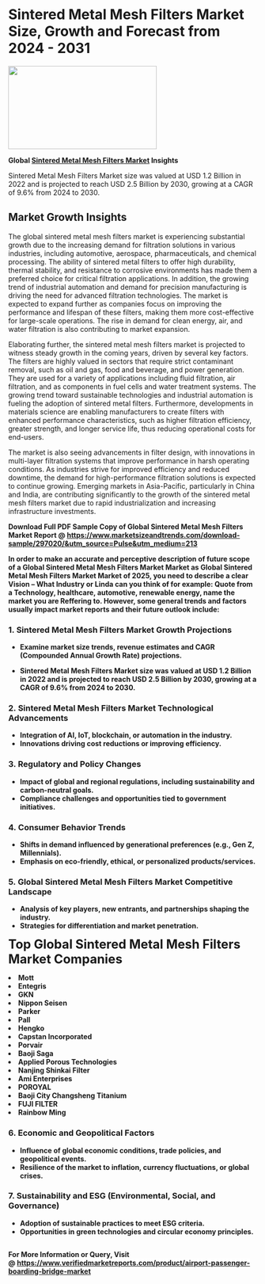 <H1>Sintered Metal Mesh Filters Market Size, Growth and Forecast from 2024 - 2031</H1><img class="aligncenter size-medium wp-image-584254" src="https://thirdeyenews.in/wp-content/uploads/2024/09/Global-Market-Research-300x168.jpeg" alt="" width="300" height="168" /><p><strong>Global&nbsp;<a href="https://www.marketsizeandtrends.com/download-sample/297020/&amp;utm_source=Pulse&amp;utm_medium=213">Sintered Metal Mesh Filters Market</a> Insights</strong></p><p>Sintered Metal Mesh Filters Market size was valued at USD 1.2 Billion in 2022 and is projected to reach USD 2.5 Billion by 2030, growing at a CAGR of 9.6% from 2024 to 2030.</p><p><h2>Market Growth Insights</h2> <p>The global sintered metal mesh filters market is experiencing substantial growth due to the increasing demand for filtration solutions in various industries, including automotive, aerospace, pharmaceuticals, and chemical processing. The ability of sintered metal filters to offer high durability, thermal stability, and resistance to corrosive environments has made them a preferred choice for critical filtration applications. In addition, the growing trend of industrial automation and demand for precision manufacturing is driving the need for advanced filtration technologies. The market is expected to expand further as companies focus on improving the performance and lifespan of these filters, making them more cost-effective for large-scale operations. The rise in demand for clean energy, air, and water filtration is also contributing to market expansion.</p> <p><strong></strong></p> <p>Elaborating further, the sintered metal mesh filters market is projected to witness steady growth in the coming years, driven by several key factors. The filters are highly valued in sectors that require strict contaminant removal, such as oil and gas, food and beverage, and power generation. They are used for a variety of applications including fluid filtration, air filtration, and as components in fuel cells and water treatment systems. The growing trend toward sustainable technologies and industrial automation is fueling the adoption of sintered metal filters. Furthermore, developments in materials science are enabling manufacturers to create filters with enhanced performance characteristics, such as higher filtration efficiency, greater strength, and longer service life, thus reducing operational costs for end-users.</p> <p>The market is also seeing advancements in filter design, with innovations in multi-layer filtration systems that improve performance in harsh operating conditions. As industries strive for improved efficiency and reduced downtime, the demand for high-performance filtration solutions is expected to continue growing. Emerging markets in Asia-Pacific, particularly in China and India, are contributing significantly to the growth of the sintered metal mesh filters market due to rapid industrialization and increasing infrastructure investments.</p> <p><strong></p><p><span class=""><strong>Download Full PDF Sample Copy of Global Sintered Metal Mesh Filters Market Report</strong> @ <a href="https://www.marketsizeandtrends.com/download-sample/297020/&amp;utm_source=Pulse&amp;utm_medium=213" target="_blank">https://www.marketsizeandtrends.com/download-sample/297020/&amp;utm_source=Pulse&amp;utm_medium=213</a></span></p><p>In order to make an accurate and perceptive description of future scope of a Global&nbsp;Sintered Metal Mesh Filters Market Market as Global&nbsp;Sintered Metal Mesh Filters Market Market of 2025, you need to describe a clear Vision &ndash; What Industry or Linda can you think of for example: Quote from a Technology, healthcare, automotive, renewable energy, name the market you are Reffering to. However, some general trends and factors usually impact market reports and their future outlook include:</p><h3>1.&nbsp;<strong>Sintered Metal Mesh Filters Market Growth Projections</strong></h3><ul><li>Examine market size trends, revenue estimates and CAGR (Compounded Annual Growth Rate) projections.</li><li><p>Sintered Metal Mesh Filters Market size was valued at USD 1.2 Billion in 2022 and is projected to reach USD 2.5 Billion by 2030, growing at a CAGR of 9.6% from 2024 to 2030.</p></li></ul><h3>2.&nbsp;<strong>Sintered Metal Mesh Filters Market Technological Advancements</strong></h3><ul><li>Integration of AI, IoT, blockchain, or automation in the industry.</li><li>Innovations driving cost reductions or improving efficiency.</li></ul><h3>3.&nbsp;<strong>Regulatory and Policy Changes</strong></h3><ul><li>Impact of global and regional regulations, including sustainability and carbon-neutral goals.</li><li>Compliance challenges and opportunities tied to government initiatives.</li></ul><h3>4.&nbsp;<strong>Consumer Behavior Trends</strong></h3><ul><li>Shifts in demand influenced by generational preferences (e.g., Gen Z, Millennials).</li><li>Emphasis on eco-friendly, ethical, or personalized products/services.</li></ul><h3>5.&nbsp;<strong>Global Sintered Metal Mesh Filters Market Competitive Landscape</strong></h3><ul><li>Analysis of key players, new entrants, and partnerships shaping the industry.</li><li>Strategies for differentiation and market penetration.</li></ul><p data-pm-slice="1 1 []"><span style="color: inherit; font-family: inherit; font-size: 25px;">Top Global Sintered Metal Mesh Filters Market Companies</span></p><div class="" data-test-id=""><p><li>Mott</li><li> Entegris</li><li> GKN</li><li> Nippon Seisen</li><li> Parker</li><li> Pall</li><li> Hengko</li><li> Capstan Incorporated</li><li> Porvair</li><li> Baoji Saga</li><li> Applied Porous Technologies</li><li> Nanjing Shinkai Filter</li><li> Ami Enterprises</li><li> POROYAL</li><li> Baoji City Changsheng Titanium</li><li> FUJI FILTER</li><li> Rainbow Ming</li></p></div><h3>6.&nbsp;<strong>Economic and Geopolitical Factors</strong></h3><ul><li>Influence of global economic conditions, trade policies, and geopolitical events.</li><li>Resilience of the market to inflation, currency fluctuations, or global crises.</li></ul><h3>7.&nbsp;<strong>Sustainability and ESG (Environmental, Social, and Governance)</strong></h3><ul><li>Adoption of sustainable practices to meet ESG criteria.</li><li>Opportunities in green technologies and circular economy principles.</li></ul><h2><strong style="font-size: 14px;">For More Information or Query, Visit @&nbsp;</strong><a style="background-color: #ffffff; font-size: 14px;" href="https://www.marketsizeandtrends.com/report/sintered-metal-mesh-filters-market/" target="_blank">https://www.verifiedmarketreports.com/product/airport-passenger-boarding-bridge-market</a></h2>

